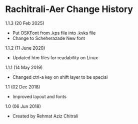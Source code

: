 Rachitrali-Aer Change History
=============================

1.1.3 (20 Feb 2025)
* Put OSKFont from .kps file into .kvks file
* Change to Scheherazade New font

1.1.2 (11 June 2020) 
* Updated htm files for readability on Linux

1.1.1 (14 May 2019) 
* Changed ctrl-a key on shift layer to be special

1.1 (02 Dec 2018) 
* Improved layout and fonts

1.0 (06 Jun 2018) 
* Created by Rehmat Aziz Chitrali
